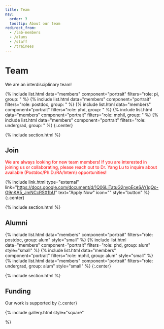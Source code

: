 ```yaml
---
title: Team
nav:
  order: 3
  tooltip: About our team
redirect_from:
  - /lab-members
  - /alums
  - /staff
  - /trainees
---
```


# <i class="fas fa-users"></i>Team

We are an interdisciplinary team!

{% include list.html data="members" component="portrait" filters="role: pi, group: " %}
{% include list.html data="members" component="portrait" filters="role: postdoc, group: " %}
{% include list.html data="members" component="portrait" filters="role: phd, group: " %}
{% include list.html data="members" component="portrait" filters="role: mphil, group: " %}
{% include list.html data="members" component="portrait" filters="role: undergrad, group: " %}
{:.center}

{% include section.html %}

## Join

<span style="color:red">We are always looking for new team members! If you are interested in joining us or collaborating, please reach out to Dr. Yang Lu to inquire about available (Postdoc/Ph.D./RA/Intern) opportunities! </span>

{% include link.html type="external" link="https://docs.google.com/document/d/1Q06LiTatuG2nvpEceSAYIqQo-G9nKA5_JmNCcRSX1bU" text="Apply Now" icon="" style="button" %}
{:.center}

{% include section.html %}

## Alumni

{% include list.html data="members" component="portrait" filters="role: postdoc, group: alum" style="small" %}
{% include list.html data="members" component="portrait" filters="role: phd, group: alum" style="small" %}
{% include list.html data="members" component="portrait" filters="role: mphil, group: alum" style="small" %}
{% include list.html data="members" component="portrait" filters="role: undergrad, group: alum" style="small" %}
{:.center}

{% include section.html %}

## Funding

Our work is supported by
{:.center}

{%
  include gallery.html
  style="square"

%}
